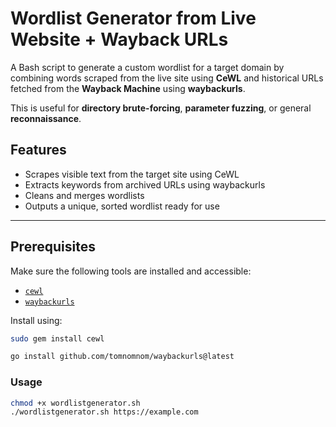# Wordlist Generator from Live Website + Wayback URLs

A Bash script to generate a custom wordlist for a target domain by combining words scraped from the live site using **CeWL** and historical URLs fetched from the **Wayback Machine** using **waybackurls**.

This is useful for **directory brute-forcing**, **parameter fuzzing**, or general **reconnaissance**.


## Features

-  Scrapes visible text from the target site using CeWL  
-  Extracts keywords from archived URLs using waybackurls  
-  Cleans and merges wordlists  
-  Outputs a unique, sorted wordlist ready for use  

---

## Prerequisites

Make sure the following tools are installed and accessible:

- [`cewl`](https://github.com/digininja/CeWL)
- [`waybackurls`](https://github.com/tomnomnom/waybackurls)

Install using:

```bash
sudo gem install cewl
```

```bash
go install github.com/tomnomnom/waybackurls@latest
```


### Usage

```bash
chmod +x wordlistgenerator.sh
./wordlistgenerator.sh https://example.com
```

